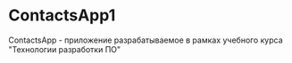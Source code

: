 # ContactsApp1
ContactsApp - приложение разрабатываемое в рамках учебного курса "Технологии разработки ПО"
